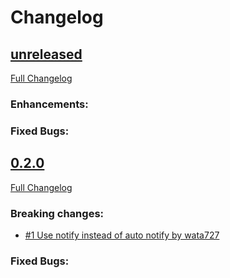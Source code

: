 Changelog
====


[unreleased](https://github.com/koshigoe/exception_notification-bugsnag/compare/v0.2.0...master)
----

[Full Changelog](https://github.com/koshigoe/exception_notification-bugsnag/compare/v0.2.0...master)

### Enhancements:

### Fixed Bugs:


[0.2.0](https://github.com/koshigoe/exception_notification-bugsnag/compare/v0.1.0...v0.2.0)
----

[Full Changelog](https://github.com/koshigoe/exception_notification-bugsnag/compare/v0.1.0...v0.2.0)

### Breaking changes:

- [#1 Use notify instead of auto notify by wata727](https://github.com/koshigoe/exception_notification-bugsnag/pull/1)

### Fixed Bugs:
